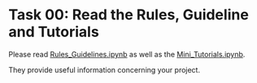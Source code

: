 # Task 00: Read the Rules, Guideline and Tutorials

Please read [Rules_Guidelines.ipynb](Rules_Guidelines.ipynb) as well as the [Mini_Tutorials.ipynb](Mini_Tutorials.ipynb).

They provide useful information concerning your project.
